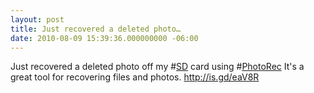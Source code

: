 ```yaml
---
layout: post
title: Just recovered a deleted photo…
date: 2010-08-09 15:39:36.000000000 -06:00
---
```

Just recovered a deleted photo off my #<a class="aktt_hashtag" href="http://search.twitter.com/search?q=%23SD">SD</a> card using #<a class="aktt_hashtag" href="http://search.twitter.com/search?q=%23PhotoRec">PhotoRec</a> It's a great tool for recovering files and photos.  <a rel="nofollow" href="http://is.gd/eaV8R">http://is.gd/eaV8R</a>
